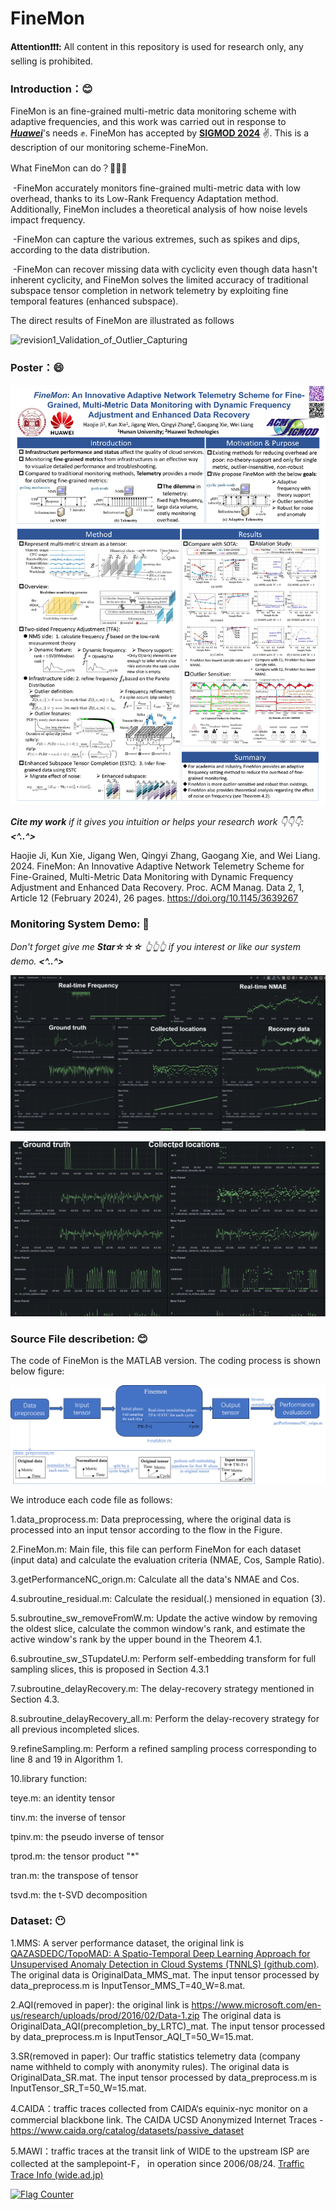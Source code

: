 # FineMon
**Attention❗❗❗:** All content in this repository is used for research only, any selling is prohibited.

### Introduction：😊

FineMon is an fine-grained multi-metric data monitoring scheme with adaptive frequencies, and this work was carried out in response to **<u>*Huawei*</u>**'s needs ✊. FineMon has accepted by **<u>SIGMOD 2024</u>** ✌. This is a description of our monitoring scheme-FineMon. 

What FineMon can do？💪💪💪 

​	-FineMon accurately monitors fine-grained multi-metric data with low overhead, thanks to its Low-Rank Frequency Adaptation method. Additionally, FineMon includes a theoretical analysis of how noise levels impact frequency.

​	-FineMon can capture the various extremes, such as spikes and dips, according to the data distribution.

​	-FineMon can recover missing data with cyclicity even though data hasn't inherent cyclicity, and FineMon solves the limited accuracy of traditional subspace tensor completion in network telemetry by exploiting fine temporal features (enhanced subspace).

The direct results of FineMon are illustrated as follows

![revision1_Validation_of_Outlier_Capturing](images/revision1_Validation_of_Outlier_Capturing.png)

### Poster：😄

<img src="images/FineMon-poster.jpg" alt="FineMon-poster" style="zoom:80%;" />

***Cite my work** if it gives you intuition or helps your research work 👇👇👇:  **<^..^>***

Haojie Ji, Kun Xie, Jigang Wen, Qingyi Zhang, Gaogang Xie, and Wei Liang. 2024. FineMon: An Innovative Adaptive Network Telemetry Scheme for Fine-Grained, Multi-Metric Data Monitoring with Dynamic Frequency Adjustment and Enhanced Data Recovery. Proc. ACM Manag. Data 2, 1, Article 12 (February 2024), 26 pages. https://doi.org/10.1145/3639267

### Monitoring System Demo: 🤩

*Don't forget give me **Star☆☆☆**  👆👆👆  if you interest or like our system demo.   **<^..^>***

[![Demo-Vedio](Demo/demo-snapshot.png)](Demo/finemon-systemdemo.mp4)

![demo-snapshot](Demo/demo-snapshot-2.png)

### Source File describetion: 😊

The code of FineMon is the MATLAB version.  The coding process is shown below figure:

![finemon_process](images/finemon_process.png)

We introduce each code file as follows:

1.data_proprocess.m:  Data preprocessing, where the original data is processed into an input tensor according to the flow in the Figure.

2.FineMon.m:  Main file, this file can perform FineMon for each dataset (input data) and calculate the evaluation criteria (NMAE, Cos, Sample Ratio).

3.getPerformanceNC_orign.m: Calculate all the data's NMAE and Cos.

4.subroutine_residual.m: Calculate the residual(.) mensioned in equation (3).

5.subroutine_sw_removeFromW.m: Update the active window by removing the oldest slice, calculate the common window's rank, and estimate the active window's rank by the upper bound in the Theorem 4.1.

6.subroutine_sw_STupdateU.m: Perform self-embedding transform for full sampling slices, this is proposed in Section 4.3.1

7.subroutine_delayRecovery.m: The delay-recovery strategy mentioned in Section 4.3.

8.subroutine_delayRecovery_all.m: Perform the delay-recovery strategy for all previous incompleted slices.

9.refineSampling.m: Perform a refined sampling process corresponding to line 8 and 19  in Algorithm 1.

10.library function:

teye.m:  an identity tensor

tinv.m: the inverse of tensor

tpinv.m: the pseudo inverse of tensor

tprod.m: the tensor product "*"

tran.m: the transpose of tensor

tsvd.m: the t-SVD decomposition

### Dataset: 😶

1.MMS: A server performance dataset, the original link is [QAZASDEDC/TopoMAD: A Spatio-Temporal Deep Learning Approach for Unsupervised Anomaly Detection in Cloud Systems (TNNLS) (github.com)](https://github.com/QAZASDEDC/TopoMAD).   The original data is OriginalData_MMS_mat. The input tensor processed by data_preprocess.m is InputTensor_MMS_T=40_W=8.mat.

2.AQI(removed in paper):  the original link is https://www.microsoft.com/en-us/research/uploads/prod/2016/02/Data-1.zip  The original data is OriginalData_AQI(precompletion_by_LRTC)_mat. The input tensor processed by data_preprocess.m is InputTensor_AQI_T=50_W=15.mat.

3.SR(removed in paper): Our traffic statistics telemetry data (company name withheld to comply with anonymity rules). The original data is OriginalData_SR.mat. The input tensor processed by data_preprocess.m is InputTensor_SR_T=50_W=15.mat.

4.CAIDA：traffic traces collected from CAIDA‘s equinix-nyc monitor on a commercial blackbone link. The CAIDA UCSD Anonymized Internet Traces - <dates used>
https://www.caida.org/catalog/datasets/passive_dataset

5.MAWI：traffic traces at the transit link of WIDE to the upstream ISP are collected at the samplepoint-F， in operation since 2006/08/24.  [Traffic Trace Info (wide.ad.jp)](http://mawi.wide.ad.jp/mawi/samplepoint-F/2006/200608241400.html)

<a href="https://info.flagcounter.com/7J5X"><img src="https://s11.flagcounter.com/map/7J5X/size_m/txt_000000/border_CCCCCC/pageviews_1/viewers_0/flags_0/" alt="Flag Counter" border="0"></a>


